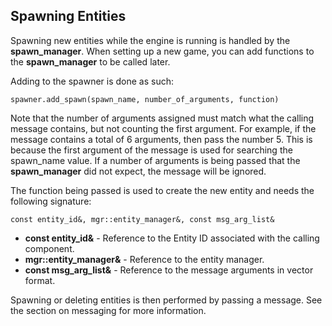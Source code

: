 ##  Spawning Entities

Spawning new entities while the engine is running is handled by the __spawn_manager__.  When setting up a new game, you can add functions to the __spawn_manager__ to be called later.

Adding to the spawner is done as such:
```
spawner.add_spawn(spawn_name, number_of_arguments, function)
```

Note that the number of arguments assigned must match what the calling message contains, but not counting the first argument.  For example, if the message contains a total of 6 arguments, then pass the number 5.  This is because the first argument of the message is used for searching the spawn_name value.  If a number of arguments is being passed that the __spawn_manager__ did not expect, the message will be ignored.

The function being passed is used to create the new entity and needs the following signature:

```
const entity_id&, mgr::entity_manager&, const msg_arg_list&
```
- __const entity_id&__ - Reference to the Entity ID associated with the calling component.
- __mgr::entity_manager&__ - Reference to the entity manager.
- __const msg_arg_list&__ - Reference to the message arguments in vector format.

Spawning or deleting entities is then performed by passing a message.  See the section on messaging for more information.
